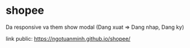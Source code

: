 # shopee
Da responsive va them show modal (Dang xuat => Dang nhap, Dang ky)


link public:  https://ngotuanminh.github.io/shopee/
